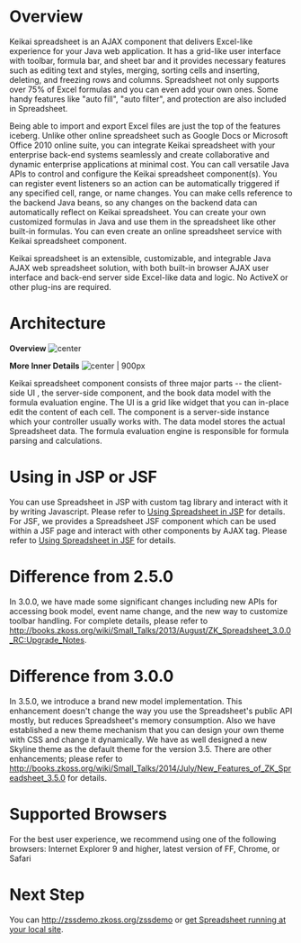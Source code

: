 # Overview

Keikai spreadsheet is an AJAX component that delivers Excel-like experience
for your Java web application. It has a grid-like user interface with
toolbar, formula bar, and sheet bar and it provides necessary features
such as editing text and styles, merging, sorting cells and inserting,
deleting, and freezing rows and columns. Spreadsheet not only supports
over 75% of Excel formulas and you can even add your own ones. Some
handy features like "auto fill", "auto filter", and protection are also
included in Spreadsheet.

Being able to import and export Excel files are just the top of the
features iceberg. Unlike other online spreadsheet such as Google Docs or
Microsoft Office 2010 online suite, you can integrate Keikai spreadsheet
with your enterprise back-end systems seamlessly and create
collaborative and dynamic enterprise applications at minimal cost. You
can call versatile Java APIs to control and configure the Keikai spreadsheet
component(s). You can register event listeners so an action can be
automatically triggered if any specified cell, range, or name changes.
You can make cells reference to the backend Java beans, so any changes
on the backend data can automatically reflect on Keikai spreadsheet. You can
create your own customized formulas in Java and use them in the
spreadsheet like other built-in formulas. You can even create an online
spreadsheet service with Keikai spreadsheet component.

Keikai spreadsheet is an extensible, customizable, and integrable Java AJAX
web spreadsheet solution, with both built-in browser AJAX user interface
and back-end server side Excel-like data and logic. No ActiveX or other
plug-ins are required.

# Architecture

**Overview** ![ center](essentials-app-architecture.png " center")

**More Inner Details** ![ center | 900px](essentials-architecture.png
" center | 900px")

Keikai spreadsheet component consists of three major parts -- the
client-side UI , the server-side component, and the book data model with
the formula evaluation engine. The UI is a grid like widget that you can
in-place edit the content of each cell. The component is a server-side
instance which your controller usually works with. The data model stores
the actual Spreadsheet data. The formula evaluation engine is
responsible for formula parsing and calculations.

# Using in JSP or JSF

You can use Spreadsheet in JSP with custom tag library and interact with
it by writing Javascript. Please refer to [ Using Spreadsheet in
JSP](ZK_Spreadsheet_Essentials_3/Using_Spreadsheet_in_JSP "wikilink")
for details. For JSF, we provides a Spreadsheet JSF component which can
be used within a JSF page and interact with other components by AJAX
tag. Please refer to [ Using Spreadsheet in
JSF](ZK_Spreadsheet_Essentials_3/Using_Spreadsheet_in_JSF "wikilink")
for details.

# Difference from 2.5.0

In 3.0.0, we have made some significant changes including new APIs for
accessing book model, event name change, and the new way to customize
toolbar handling. For complete details, please refer to
<http://books.zkoss.org/wiki/Small_Talks/2013/August/ZK_Spreadsheet_3.0.0_RC:Upgrade_Notes>.

# Difference from 3.0.0

In 3.5.0, we introduce a brand new model implementation. This
enhancement doesn't change the way you use the Spreadsheet's public API
mostly, but reduces Spreadsheet's memory consumption. Also we have
established a new theme mechanism that you can design your own theme
with CSS and change it dynamically. We have as well designed a new
Skyline theme as the default theme for the version 3.5. There are other
enhancements; please refer to
<http://books.zkoss.org/wiki/Small_Talks/2014/July/New_Features_of_ZK_Spreadsheet_3.5.0>
for details.

# Supported Browsers

For the best user experience, we recommend using one of the following
browsers: Internet Explorer 9 and higher, latest version of FF, Chrome,
or Safari

# Next Step

You can <http://zssdemo.zkoss.org/zssdemo> or [ get Spreadsheet running
at your local
site](ZK_Spreadsheet_Essentials/Using_Spreadsheet_in_ZK/Get_Spreadsheet_Up_and_Running_Quickly "wikilink").
